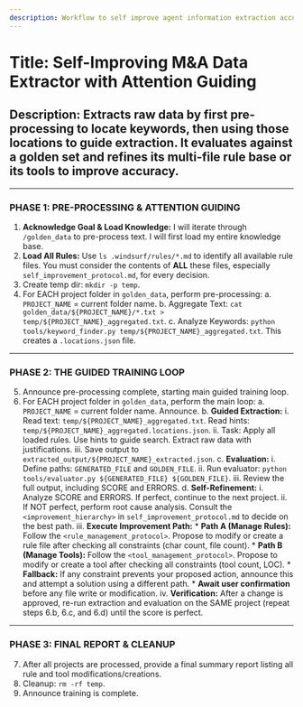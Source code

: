 ```yaml
---
description: Workflow to self improve agent information extraction accuracy from txt files
---
```


# Title: Self-Improving M&A Data Extractor with Attention Guiding
## Description: Extracts raw data by first pre-processing to locate keywords, then using those locations to guide extraction. It evaluates against a golden set and refines its multi-file rule base or its tools to improve accuracy.

---
### PHASE 1: PRE-PROCESSING & ATTENTION GUIDING

1.  **Acknowledge Goal & Load Knowledge:** I will iterate through `/golden_data` to pre-process text. I will first load my entire knowledge base.
2.  **Load All Rules:** Use `ls .windsurf/rules/*.md` to identify all available rule files. You must consider the contents of **ALL** these files, especially `self_improvement_protocol.md`, for every decision.
3.  Create temp dir: `mkdir -p temp`.
4.  For EACH project folder in `golden_data`, perform pre-processing:
    a. `PROJECT_NAME` = current folder name.
    b. Aggregate Text: `cat golden_data/${PROJECT_NAME}/*.txt > temp/${PROJECT_NAME}_aggregated.txt`.
    c. Analyze Keywords: `python tools/keyword_finder.py temp/${PROJECT_NAME}_aggregated.txt`. This creates a `.locations.json` file.

---
### PHASE 2: THE GUIDED TRAINING LOOP

5.  Announce pre-processing complete, starting main guided training loop.
6.  For EACH project folder in `golden_data`, perform the main loop:
    a. `PROJECT_NAME` = current folder name. Announce.
    b. **Guided Extraction:**
        i. Read text: `temp/${PROJECT_NAME}_aggregated.txt`. Read hints: `temp/${PROJECT_NAME}_aggregated.locations.json`.
        ii. Task: Apply all loaded rules. Use hints to guide search. Extract raw data with justifications.
        iii. Save output to `extracted_output/${PROJECT_NAME}_extracted.json`.
    c. **Evaluation:**
        i. Define paths: `GENERATED_FILE` and `GOLDEN_FILE`.
        ii. Run evaluator: `python tools/evaluator.py ${GENERATED_FILE} ${GOLDEN_FILE}`.
        iii. Review the full output, including SCORE and ERRORS.
    d. **Self-Refinement:**
        i. Analyze SCORE and ERRORS. If perfect, continue to the next project.
        ii. If NOT perfect, perform root cause analysis. Consult the `<improvement_hierarchy>` in `self_improvement_protocol.md` to decide on the best path.
        iii. **Execute Improvement Path:**
            *   **Path A (Manage Rules):** Follow the `<rule_management_protocol>`. Propose to modify or create a rule file after checking all constraints (char count, file count).
            *   **Path B (Manage Tools):** Follow the `<tool_management_protocol>`. Propose to modify or create a tool after checking all constraints (tool count, LOC).
            *   **Fallback:** If any constraint prevents your proposed action, announce this and attempt a solution using a different path.
            *   **Await user confirmation** before any file write or modification.
        iv. **Verification:** After a change is approved, re-run extraction and evaluation on the SAME project (repeat steps 6.b, 6.c, and 6.d) until the score is perfect.

---
### PHASE 3: FINAL REPORT & CLEANUP

7.  After all projects are processed, provide a final summary report listing all rule and tool modifications/creations.
8.  Cleanup: `rm -rf temp`.
9.  Announce training is complete.